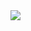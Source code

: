 
<img src="https://github-readme-stats.vercel.app/api?username=wuyuedefeng&show_icons=true&count_private=true&cache_seconds=1800" align="right" />
